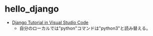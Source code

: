 # hello_django

- [Django Tutorial in Visual Studio Code](https://code.visualstudio.com/docs/python/tutorial-django)
  - 自分のローカルでは"python"コマンドは"python3"と読み替える。
